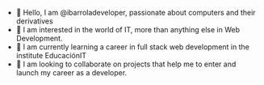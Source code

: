 - 👋 Hello, I am @ibarroladeveloper, passionate about computers and their derivatives
- 👀 I am interested in the world of IT, more than anything else in Web Development.
- 🌱 I am currently learning a career in full stack web development in the institute EducaciónIT
- 💞️ I am looking to collaborate on projects that help me to enter and launch my career as a developer.
<!---
ibarroladeveloper/ibarroladeveloper is a ✨ special ✨ repository because its `README.md` (this file) appears on your GitHub profile.
You can click the Preview link to take a look at your changes.
--->
